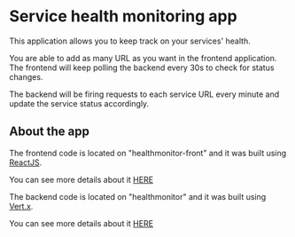 # Service health monitoring app

This application allows you to keep track on your services' health. 

You are able to add as many URL as you want in the frontend application. The frontend will keep polling the backend every 30s to check for status changes.

The backend will be firing requests to each service URL every minute and update the service status accordingly.

## About the app

The frontend code is located on "healthmonitor-front" and it was built using [ReactJS](https://reactjs.org/).

You can see more details about it [HERE](https://github.com/pedrovinicio/service-health-monitor/tree/main/healthmonitor-front)


The backend code is located on "healthmonitor" and it was built using [Vert.x](https://vertx.io/docs/).

You can see more details about it [HERE](https://github.com/pedrovinicio/service-health-monitor/tree/main/healthmonitor)

